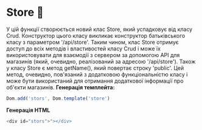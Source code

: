 # Store 📸
У цій функції створюється новий клас Store, який успадковує від класу Crud. Конструктор цього класу викликає конструктор батьківського класу з параметром '/api/store'. Таким чином, клас Store отримує доступ до всіх методів і властивостей класу Crud і може їх використовувати для взаємодії з сервером за допомогою API для магазинів (який, очевидно, реалізований за адресою '/api/store'). 
Також у класу Store є метод getName(), який повертає строку 'public'. Цей метод, очевидно, пов'язаний з додатковою функціональністю класу і може бути використаний для отримання додаткової інформації про об'єкти магазинів.
**Генерація темплейта:**
```javascript
Dom.add('stors', Dom.template('store')
```
**Генерація HTML**
```javascript
<div id="stors">"></div>
```

